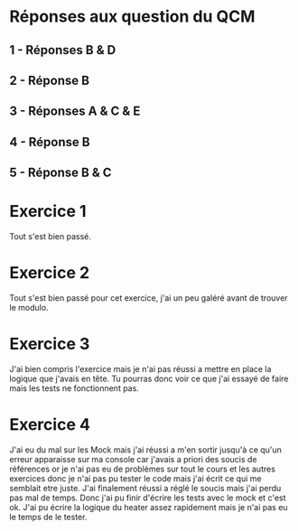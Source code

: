 # Réponses aux question du QCM

## 1 - Réponses B & D

## 2 - Réponse B

## 3 - Réponses A & C & E

## 4 - Réponse B

## 5 - Réponse B & C

# Exercice 1

Tout s'est bien passé.

# Exercice 2

Tout s'est bien passé pour cet exercice, j'ai un peu galéré avant de trouver le modulo.

# Exercice 3

J'ai bien compris l'exercice mais je n'ai pas réussi a mettre en place la logique que j'avais en tête. Tu pourras donc voir ce que j'ai essayé de faire mais les tests ne fonctionnent pas.

# Exercice 4

J'ai eu du mal sur les Mock mais j'ai réussi a m'en sortir jusqu'à ce qu'un erreur apparaisse sur ma console car j'avais a priori des soucis de références or je n'ai pas eu de problèmes sur tout le cours et les autres exercices donc je n'ai pas pu tester le code mais j'ai écrit ce qui me semblait etre juste. J'ai finalement réussi a réglé le soucis mais j'ai perdu pas mal de temps. Donc j'ai pu finir d'écrire les tests avec le mock et c'est ok. J'ai pu écrire la logique du heater assez rapidement mais je n'ai pas eu le temps de le tester.